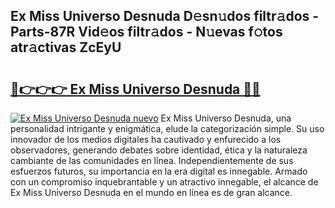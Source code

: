 ## Ex Miss Universo Desnuda D𝚎sn𝚞dos filtr𝚊dos - Parts-87R Vid𝚎os filtr𝚊dos - N𝚞evas f𝚘tos atr𝚊ctivas ZcEyU

# <h2><a href="http://mb0vhvl.tromn.icu/?c=Ex+Miss+Universo+Desnuda">🔗👉👉👉 Ex Miss Universo Desnuda 🔗🔗</a></h2>

[![Ex Miss Universo Desnuda nuevo](https://i.imgur.com/pEAQMta.gif)](http://mb0vhvl.tromn.icu/?c=Ex+Miss+Universo+Desnuda)
Ex Miss Universo Desnuda, una personalidad intrigante y enigmática, elude la categorización simple. Su uso innovador de los medios digitales ha cautivado y enfurecido a los observadores, generando debates sobre identidad, ética y la naturaleza cambiante de las comunidades en línea. Independientemente de sus esfuerzos futuros, su importancia en la era digital es innegable. Armado con un compromiso inquebrantable y un atractivo innegable, el alcance de Ex Miss Universo Desnuda en el mundo en línea es de gran alcance.
